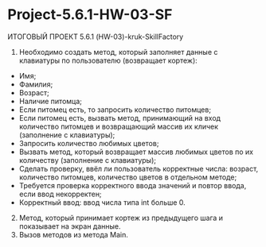 # Project-5.6.1-HW-03-SF
ИТОГОВЫЙ ПРОЕКТ 5.6.1 (HW-03)-kruk-SkillFactory


1. Необходимо создать метод, который заполняет данные с клавиатуры по пользователю (возвращает кортеж):
* Имя;
* Фамилия;
* Возраст;
* Наличие питомца;
* Если питомец есть, то запросить количество питомцев;
* Если питомец есть, вызвать метод, принимающий на вход количество питомцев и возвращающий массив их кличек (заполнение с клавиатуры);
* Запросить количество любимых цветов;
* Вызвать метод, который возвращает массив любимых цветов по их количеству (заполнение с клавиатуры);
* Сделать проверку, ввёл ли пользователь корректные числа: возраст, количество питомцев, количество цветов в отдельном методе;
* Требуется проверка корректного ввода значений и повтор ввода, если ввод некорректен;
* Корректный ввод: ввод числа типа int больше 0.
2. Метод, который принимает кортеж из предыдущего шага и показывает на экран данные.
3. Вызов методов из метода Main.
